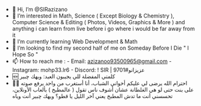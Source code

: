 - 👋 Hi, I’m @SIRazizano
- 👀 I’m interested in Math, Science ( Except Biology & Chemistry ), Computer Science & Editing ( Photos, Videos, Graphics & More ) and anything i can learn from live before i go where i would be far away from it
- 🌱 I’m currently learning Web Development & Math
- 💞️ I’m looking to find my second half of me on Someday Before I Die " I Hope So "
- 📫 How to reach me : 
      - Email: azizanoo93500965@gmail.com
      - Instagram: mohp33.lr6
      - Discord: ! SIR | عزيزانو#9701
- 🆕 كلمتي المفضلة للي يجيبون العيد: ويهك چبير
- 🙏🏼 احترام الله يرضى لي عليكم أخواني الشباب، أنا أستغرب من واحد يرفع صوته على بنت حتى لو هي الغلطانة عشان أشوف ناس تقول ( عالمطبخ ) بألعاب الأونلاين، تحسسني أنت ما تدش المطبخ يعني آخر الليل يا قطو؟ ويهك چبير أنت وياه

<!---
SIRazizano/SIRazizano is a ✨ special ✨ repository because its `README.md` (this file) appears on your GitHub profile.
You can click the Preview link to take a look at your changes.
--->
